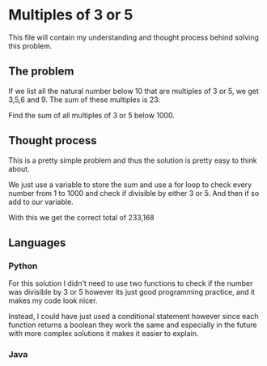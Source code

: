 # Multiples of 3 or 5
This file will contain my understanding and thought process behind solving this problem.
## The problem
If we list all the natural number below 10 that are multiples of 3 or 5, we get 3,5,6 and 9. The sum of these multiples is 23.

Find the sum of all multiples of 3 or 5 below 1000.

## Thought process
This is a pretty simple problem and thus the solution is pretty easy to think about.

We just use a variable to store the sum and use a for loop to check every number from 1 to 1000 and check if divisible by either 3 or 5. And then if so add to our variable.

With this we get the correct total of 233,168

## Languages
### Python
For this solution I didn't need to use two functions to check if the number was divisible by 3 or 5 however its just good programming practice, and it makes my code look nicer.

Instead, I could have just used a conditional statement however since each function returns a boolean they work the same and especially in the future with more complex solutions it makes it easier to explain.
### Java